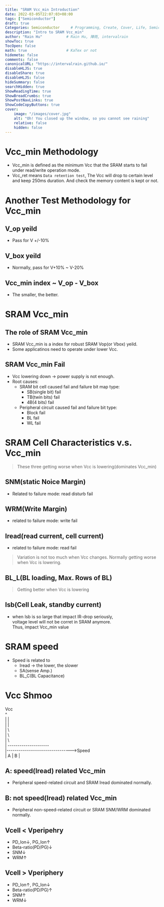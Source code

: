 ```yaml
---
title: "SRAM Vcc_min Introduction"
date: 2022-03-05T22:07:03+08:00
tags: ["Semiconductor"]
draft: true
Categories: Semiconductor     # Programming, Create, Cover, Life, Semiconductor, Leetcode, Daily
description: "Intro to SRAM Vcc_min"                     
author: "Rain Hu"           # Rain Hu, 陣雨, intervalrain
showToc: true
TocOpen: false
math: true                  # KaTex or not
hidemeta: false
comments: false
canonicalURL: "https://intervalrain.github.io/"
disableHLJS: true
disableShare: true
disableHLJS: false
hideSummary: false
searchHidden: true
ShowReadingTime: true
ShowBreadCrumbs: true
ShowPostNavLinks: true
ShowCodeCopyButtons: true
cover:
    image: "/images/cover.jpg"
    alt: "Oh! You closed up the window, so you cannot see raining"
    relative: false
    hidden: false
---
```


# Vcc_min Methodology
+ Vcc_min is defined as the minimum Vcc that the SRAM starts to fail under read/write operation mode.
+ Vcc_ret means `Data retention test`, The Vcc will drop to certain level and keep 250ms duration. And check the memory content is kept or not.

# Another Test Methodology for Vcc_min
## V_op yeild
+ Pass for V +/-10%
## V_box yeild
+ Normally, pass for V+10% ~ V-20%
## Vcc_min index ~ V_op - V_box
+ The smaller, the better.

# SRAM Vcc_min
## The role of SRAM Vcc_min
+ SRAM Vcc_min is a index for robust SRAM Vop(or Vbox) yeild.
+ Some applicatinos need to operate under lower Vcc.
## SRAM Vcc_min Fail
+ Vcc lowering down -> power supply is not enough.
+ Root causes:
  + SRAM bit cell caused fail and failure bit map type: 
    + SB(single bit) fail
    + TB(twin bits) fail
    + 4B(4 bits) fail
  + Peripheral circuit caused fail and failure bit type:
    + Block fail
    + BL fail
    + WL fail

# SRAM Cell Characteristics v.s. Vcc_min
> These three getting worse when Vcc is lowering(dominates Vcc_min)
## SNM(static Noice Margin)
+ Related to failure mode: read disturb fail
## WRM(Write Margin)
+ related to failure mode: write fail
## Iread(read current, cell current)
+ related to failure mode: read fail

> Variation is not too much when Vcc changes. Normally getting worse when Vcc is lowering.
## BL_L(BL loading, Max. Rows of BL)

> Getting better when Vcc is lowering
## Isb(Cell Leak, standby current)
+ when Isb is so large that impact IR-drop seriously,  
  voltage level will not be corret in SRAM anymore.  
  Thus, impact Vcc_min value
  
# SRAM speed
+ Speed is related to
  + Iread -> the lower, the slower
  + SA(sense Amp.)
  + BL_C(BL Capacitance)

# Vcc Shmoo

Vcc  
^  
|  |  
|  |    
|  \    
|   \    
|    \     
|     ---------------------    
|--------------------------------->Speed  
|  A  |         B        |

## A: speed(Iread) related Vcc_min
+ Peripheral speed-related circuit and SRAM Iread dominated normally.

## B: not speed(Iread) related Vcc_min
+ Peripheral non-speed-related circuit or SRAM SNM/WRM dominated normally.

## Vcell < Vperipehry
+ PD_Ion↓, PG_Ion↑
+ Beta-ratio(PD/PG)↓
+ SNM↓
+ WRM↑

## Vcell > Vperiphery
+ PD_Ion↑, PG_Ion↓
+ Beta-ratio(PD/PG)↑
+ SNM↑
+ WRM↓